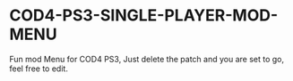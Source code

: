 # COD4-PS3-SINGLE-PLAYER-MOD-MENU
Fun mod Menu for COD4 PS3, Just delete the patch and you are set to go, feel free to edit.
